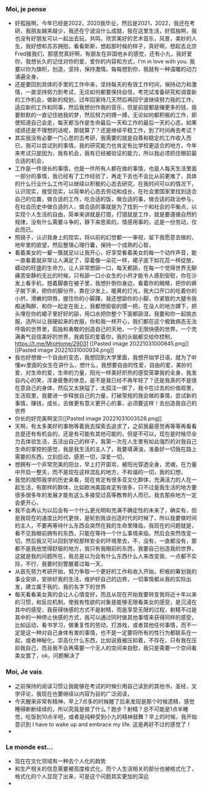 ### Moi, je pense
- 好孤独啊，今年已经是2022，2020我毕业，然后是2021，2022，我还在考研，我朋友越来越少，我还在宁波没什么成就，我在这里生活，好孤独啊，我也没有好朋友可以一起出去玩，共鸣，欣赏美好的艺术音乐，风景，美妙的人生，我好想和苏苏拥抱，看看斯斯，想起那时候的样子，真好啊，想起去北京Fred接我们，那感觉真好啊，有朋友在异国他乡的感觉，还有小九，我好爱你，我想长久的记住对你的爱，爱你的内容和方式，I'm in love with you. 我要以你为旗帜，创造，坚持，保持激情。每每想到你，我就有一种温暖的动力涌遍全身，
- 还是要回到具体的手里的工作中来，坚持每天的有效工作时间，保持动力和激情，一直坚持努力到考试，无论如何都要保持自信，考完试准备研究和调查新的工作机会，做新的规划，过年回家待几天然后再回宁波继续努力我的工作，适应新的工作和同事，然后我想创作我的音乐，但是前提都是赚更多的钱，我要默默的一直记住她我的梦，然后努力的搏一搏，无论如何都积极的工作，即使知道自己会走，每天都当作是生命最后一天和工作的最后一天的心态，如果成绩还是不理想的话呢，那就算了？还是继续平稳工作，到了时间再去考试？
- 其实我没有必要一门心思的去考研，我需要的就是自尊和稳定的工作收入而已，我可以尝试别的事情，我的研究能力也肯定有比学校更适合的地方，今年来考试只是因为，我有机会，我有已经被验证的能力，所以我必须抓住眼前最合适的机会，
- 工作是一件很长的事情，也是一件所有人都在做的事情，也是人每天生活里面一部分的事情，我已经有了工作经验了，再走下去也不会比从前更难了，具体的什么行业什么工作可以继续以积极的心态去研究，在我时间可以的情况下，认识现实，接受现实，以简单的心态去劳动和成长，在社会里国家里找到适合自己的位置，做合适的工作，吃合适的饭，做合适的事，做合适的政治参与，在社会历史中做合适的人，做合适的事就是为了找到一个和社会的平衡点，以实现个人生活的自由，简单来讲就是打猎，打猎就是工作，就是要遵循自然的规律，没有什么需要斗争的，静下来思索的，情感用事的，这是一份劳动，仅此而已。
- 照镜子，认识我身上的现实，将以前的幻觉都一一审视，留下我愿意去做的，地牢里的欲望，然后整理心理行囊，保持一个成熟的心智，
- 看着美女的一颦一簇就足以让我开心，好享受看着美女的每一个动作声音，能一直看着就非常让人满足了，穿着像一朵花一样，裙子底下如花蕊一样绽放，蠕动的旺盛的生命力，让人非常想舔一口，每天都舔，在每一个觉得世界无聊痛苦安静的无比的时候，只有舔一口小女生的小屄才能令人感到安慰，你在沙发上看手机，翘着脚裹在被子里，我想扑倒你身边，看着你的眼睛，把你的裤子脱下来，把你的脚分开，靠在沙发上，暖黄的灯光，我大口开口的吃着你的小屄，滑嫩的阴唇，握住你的小脚踝，我还想舔你的小脚，你紧致的大腿令我痴迷陶醉，和你一起走在街上，我都想偷偷的摸一把，在没人的地方蹲下，把头埋在你的裙子里好好的舔，用口水把你整个下面都舔湿，我要和你一起挑衣服，选所以让我硬起来的衣服，你和我一样开心，我们都在这个极致病态无法呼吸的世界里，孤独和勇敢的创造自己的天地，一个无限快感的世界，一个充满勇气自信美好的世界，我疯狂的爱着你，我的头脑都交给你控制， https://t.me/MroHome/29031 [[Pasted image 20221031000845.png]][[Pasted image 20221031000934.png]]
- 我也好想做一个自由的变态，我想回到大学里面，我想开始学日语，就为了听懂av里面的女生在讲什么，想什么，我想要自由的性爱，自由的爱，美妙的爱，对生命的爱，生命的力量，阳光一样美好炽热的感受笼罩我的全身，我发自内心的笑，浑身疲惫的休息，是不是我已经不再年轻了？还是我真的不是很在意自己的身体，然后又太狭隘了，太孤注一掷了，我卡在过去的价值观里，生活观里，我要进一步释放自己的力量，打破常规的我会做的事情，尝试新的事情，赚钱，成长，去做更有意义更开心的事，必须要这样！去创造我自己的世界
- 你长的好完美啊宝贝[[Pasted image 20221031003528.png]]
- 天啊，有太多美好的事物等着我去探索去追求了，之前我最感觉再等等再看看总是还有有机会的，还是有可能有其他可能的，但是不可以，现在是时候尽全力去体验生活，去活出自己的样子，我第一次在人生里有如此强烈的对我自己生命的掌控的感觉，我是我生活的主人了，我要填满油，准备好一切我在路上需要的东西，立刻启动，感恩一切，深爱一切，
- 想拥有一个非常完美的阳台，早上打开窗帘，被阳光穿透全身，灵魂，在力量中开启一整天，而不是现在这样混乱的地方，不和谐的一切，我的幻想，
- 我觉的按照我学的历史来看，现在肯定有很多亚文化群体，充满活力的人在一起生活，有那样的群体，比如欧洲美国肯定有很多，只不过是我生活的地方要很多很多年的发展才能有这么多接受过高等教育的人而已，我去那些地方一定会更开心，
- 我不会再认为以后会有一个什么更光明和充满不确定性的未来了，确实有，但是我现在的速度比时代更快，是轮到我该创造时代的时候了，所以我要做时间的主人，不要再等待什么东西会突然在我的生命里降临，我现在的问题就是，看不见我眼前拥有的东西，只能在等待一个什么事情来临，然后会突然改变一切，然后我又可以回到学校那样安全的环境里去，不，没有，一直都没有，那都不是我他觉得舒服的地方，我只有我眼前的东西，我要自己创造我的世界，这就是我的问题所在，我总是以为会有什么东西什么人来改变我，一点都不实际，不行，我要时刻警醒着过每一天，
- 从首先努力考研开始，努力争取一个更好的工作和收入开始，积极的筹划我的事业安排，安排好我的生活，维护好自己的边界，一切事情都从我的实际出发，建立属于我的，我的名字下的世界
- 每天看看美女真的会让人心情变好，而且从现在开始我要转变我将近十年以来的习惯，和反应机制，使我有性欲的对象是能够无限看美女的感受，是沉浸在其中的感受，我获得快感的方式不是射精，而是享受无限的过程，射精不过是其中的一种停止快感的方式，我可以通过同时做其他事情来获得同样的感受，比如运动，看书学习，做重复性的劳动，打游戏，或者其他任何事情，而不一定是这一种对自己身体有害的事情，也不是一定要将所有的性行为都联系在一起，或者神秘化，崇高化什么东西，比如说我被压抑着，不存在，只有我在压抑我自己，而且我不会再需要一个无人的空间来自慰，我只是需要一个空间看美女罢了，ok，问题解决了


### Moi, Je vais
- 之前保持的阅读习惯让我能够在考试的时候引用自己读到的其他书，圣经，文学评论，我现在也要继续以内容为目的广泛阅读，
- 今天醒来非常有精神，早上7点多的时候醒了后来发现是那个时候遗精，感觉睡得断断续续的，所以究竟是做了什么？跑步？射精？总不可能是1点半睡觉，吃饭到10点半吧，或者是纯粹受到小九的精神鼓舞？早上的时候，我开始意识到 I have to wake up and embrace my life. 这是再好不过的感觉了！
- 



### Le monde est...
- 现在在文化领域有一种去个人化的趋势
- 和生产相关的信息需要被高度格式化，而个人生活相关的部分也被格式化了，格式化的个人显现了出来，可是这个问题其实更加的深远
- 